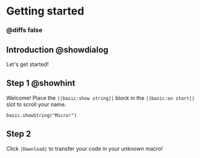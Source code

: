 # Getting started

### @diffs false
## Introduction @showdialog

Let's get started!

## Step 1 @showhint

Welcome! Place the ``||basic:show string||`` block in the ``||basic:on start||`` slot to scroll your name.

```blocks
basic.showString("Micro!")
```

## Step 2

Click ``|Download|`` to transfer your code in your unknown macro!